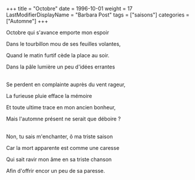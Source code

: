 +++
title = "Octobre"
date = 1996-10-01
weight = 17
LastModifierDisplayName = "Barbara Post"
tags = ["saisons"]
categories = ["Automne"]
+++

Octobre qui s'avance emporte mon espoir

Dans le tourbillon mou de ses feuilles volantes,

Quand le matin furtif cède la place au soir.

Dans la pâle lumière un peu d'idées errantes

 \
Se perdent en complainte auprès du vent rageur,

La furieuse pluie efface la mémoire

Et toute ultime trace en mon ancien bonheur,

Mais l'automne présent ne serait que déboire ?

 \
Non, tu sais m'enchanter, ô ma triste saison

Car la mort apparente est comme une caresse

Qui sait ravir mon âme en sa triste chanson

Afin d'offrir encor un peu de sa paresse.
